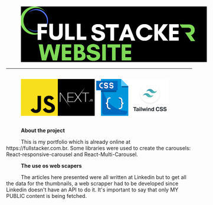 ![fullstacker_logo](front/public/imgs/github/intro_banner.png)

---

<div style='display:flex;'>
<div style='width:100px;'>

![JavascriptLogo](front/public/imgs/Stacks/javascript.jpg)

</div>

<div style='width:100px;'>

![NextJSLogo](front/public/imgs/Stacks/nextjs.jpg)

</div>
<div style='width:100px;'>

![CSSLogo](front/public/imgs/Stacks/css.png)

</div>
<div style='width:100px;'>

![TailwindLogo](front/public/imgs/Stacks/tailwind.jpg)

</div>
</div>

**About the project**

<p>
This is my portfolio which is already online at https://fullstacker.com.br. Some libraries were used to create the carousels: React-responsive-carousel and React-Multi-Carousel.
</p>

**The use os web scapers**

<p>
The articles here presented were all written at Linkedin but to get all the data for the thumbnails, a web scrapper had to be developed since Linkedin doesn't have an API to do it. It's important to say that only MY PUBLIC content is being fetched.
</p>

<style>

  p{
    text-indent:40px;
  }

</style>
